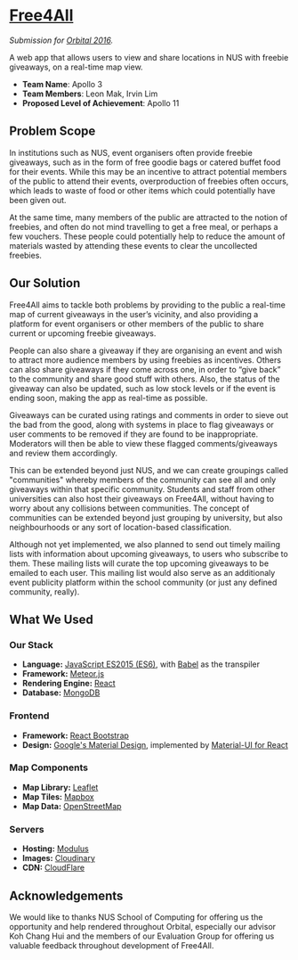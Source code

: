 # [Free4All](https://free4all.space)

*Submission for [Orbital 2016](http://orbital.comp.nus.edu.sg).*

A web app that allows users to view and share locations in NUS with freebie giveaways, on a real-time map view.

- **Team Name**: Apollo 3
- **Team Members**: Leon Mak, Irvin Lim
- **Proposed Level of Achievement**: Apollo 11

## Problem Scope
In institutions such as NUS, event organisers often provide freebie giveaways, such as in the form of free goodie bags or catered buffet food for their events. While this may be an incentive to attract potential members of the public to attend their events, overproduction of freebies often occurs, which leads to waste of food or other items which could potentially have been given out.

At the same time, many members of the public are attracted to the notion of freebies, and often do not mind travelling to get a free meal, or perhaps a few vouchers. These people could potentially help to reduce the amount of materials wasted by attending these events to clear the uncollected freebies.

## Our Solution
Free4All aims to tackle both problems by providing to the public a real-time map of current giveaways in the user’s vicinity, and also providing a platform for event organisers or other members of the public to share current or upcoming freebie giveaways.

People can also share a giveaway if they are organising an event and wish to attract more audience members by using freebies as incentives. Others can also share giveaways if they come across one, in order to “give back” to the community and share good stuff with others. Also, the status of the giveaway can also be updated, such as low stock levels or if the event is ending soon, making the app as real-time as possible.

Giveaways can be curated using ratings and comments in order to sieve out the bad from the good, along with systems in place to flag giveaways or user comments to be removed if they are found to be inappropriate. Moderators will then be able to view these flagged comments/giveaways and review them accordingly.

This can be extended beyond just NUS, and we can create groupings called "communities" whereby members of the community can see all and only giveaways within that specific community. Students and staff from other universities can also host their giveaways on Free4All, without having to worry about any collisions between communities. The concept of communities can be extended beyond just grouping by university, but also neighbourhoods or any sort of location-based classification.

Although not yet implemented, we also planned to send out timely mailing lists with information about upcoming giveaways, to users who subscribe to them. These mailing lists will curate the top upcoming giveaways to be emailed to each user. This mailing list would also serve as an additionaly event publicity platform within the school community (or just any defined community, really).

## What We Used

### Our Stack
- **Language:** [JavaScript ES2015 (ES6)](https://babeljs.io/docs/learn-es2015/), with [Babel](https://babeljs.io/) as the transpiler
- **Framework:** [Meteor.js](https://www.meteor.com)
- **Rendering Engine:** [React](https://facebook.github.io/react/)
- **Database:** [MongoDB](https://www.mongodb.com/)

### Frontend
- **Framework:** [React Bootstrap](https://react-bootstrap.github.io/)
- **Design:** [Google's Material Design](http://material.google.com/), implemented by [Material-UI for React](http://www.material-ui.com/)

### Map Components
- **Map Library:** [Leaflet](http://leafletjs.com/)
- **Map Tiles:** [Mapbox](https://www.mapbox.com/)
- **Map Data:** [OpenStreetMap](http://www.openstreetmap.org/)

### Servers
- **Hosting:** [Modulus](https://modulus.io/)
- **Images:** [Cloudinary](https://cloudinary.com/)
- **CDN:** [CloudFlare](https://www.cloudflare.com/)

## Acknowledgements
We would like to thanks NUS School of Computing for offering us the opportunity and help rendered throughout Orbital, especially our advisor Koh Chang Hui and the members of our Evaluation Group for offering us valuable feedback throughout development of Free4All.
